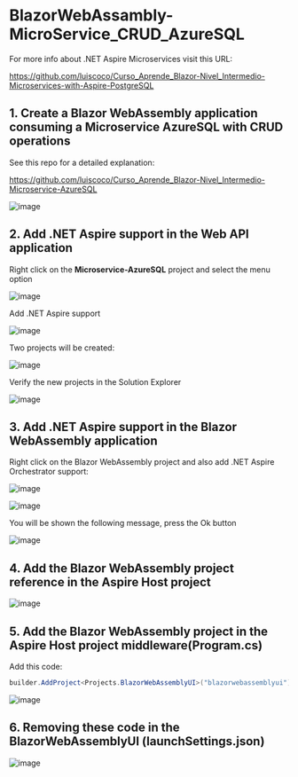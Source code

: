 # BlazorWebAssambly-MicroService_CRUD_AzureSQL

For more info about .NET Aspire Microservices visit this URL: 

https://github.com/luiscoco/Curso_Aprende_Blazor-Nivel_Intermedio-Microservices-with-Aspire-PostgreSQL

## 1. Create a Blazor WebAssembly application consuming a Microservice AzureSQL with CRUD operations

See this repo for a detailed explanation: 

https://github.com/luiscoco/Curso_Aprende_Blazor-Nivel_Intermedio-Microservice-AzureSQL

![image](https://github.com/user-attachments/assets/ff6131b1-3e59-4469-b95e-33103b024342)

## 2. Add .NET Aspire support in the Web API application

Right click on the **Microservice-AzureSQL** project and select the menu option 

![image](https://github.com/user-attachments/assets/54154a53-d9d9-4cba-b918-b6a2de9a2f31)

Add .NET Aspire support

![image](https://github.com/user-attachments/assets/a7d1be5c-66f4-43b5-b8b3-cf93386add62)

Two projects will be created:

![image](https://github.com/user-attachments/assets/2420851b-a001-405f-a8ad-0124ef0dec19)

Verify the new projects in the Solution Explorer

![image](https://github.com/user-attachments/assets/665ce2e3-b111-40a0-98ba-f2e469649dd2)

## 3. Add .NET Aspire support in the Blazor WebAssembly application

Right click on the Blazor WebAssembly project and also add .NET Aspire Orchestrator support:

![image](https://github.com/user-attachments/assets/aed7c104-b1cd-42d0-8815-4248d9f5e4f9)

![image](https://github.com/user-attachments/assets/505c3462-efb6-46e9-a9c9-393ddb0acbdf)

You will be shown the following message, press the Ok button 

![image](https://github.com/user-attachments/assets/8fb029c0-831b-4053-a49c-a5024ce494d4)

## 4. Add the Blazor WebAssembly project reference in the Aspire Host project

![image](https://github.com/user-attachments/assets/74f8f4fa-3c7c-4a1c-bc6d-01e73def64a9)

## 5. Add the Blazor WebAssembly project in the Aspire Host project middleware(Program.cs)

Add this code:

```csharp
builder.AddProject<Projects.BlazorWebAssemblyUI>("blazorwebassemblyui");
```

![image](https://github.com/user-attachments/assets/7b3db30a-86fd-4ddb-ad08-33d5039d57f3)

## 6. Removing these code in the BlazorWebAssemblyUI (launchSettings.json)

![image](https://github.com/user-attachments/assets/d7066523-1915-4473-85b6-a2d7fd304384)



